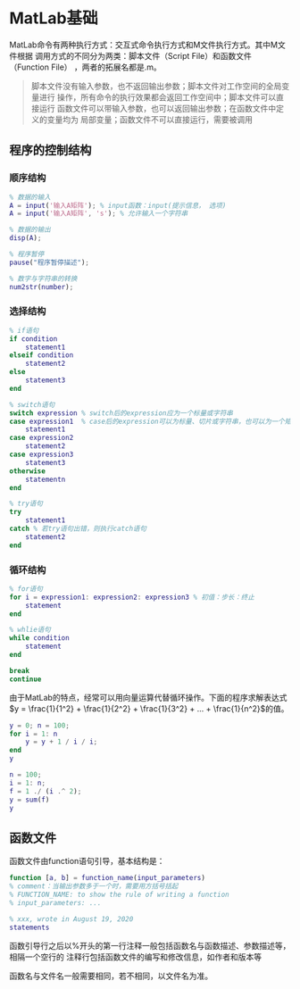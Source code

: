 # MatLab基础

MatLab命令有两种执行方式：交互式命令执行方式和M文件执行方式。其中M文件根据
调用方式的不同分为两类：脚本文件（Script File）和函数文件（Function File）
，两者的拓展名都是.m。

> 脚本文件没有输入参数，也不返回输出参数；脚本文件对工作空间的全局变量进行
操作，所有命令的执行效果都会返回工作空间中；脚本文件可以直接运行
> 函数文件可以带输入参数，也可以返回输出参数；在函数文件中定义的变量均为
局部变量；函数文件不可以直接运行，需要被调用

## 程序的控制结构

### 顺序结构

```Matlab
% 数据的输入
A = input('输入A矩阵'); % input函数：input(提示信息， 选项)
A = input('输入A矩阵', 's'); % 允许输入一个字符串

% 数据的输出
disp(A);

% 程序暂停
pause("程序暂停描述");

% 数字与字符串的转换
num2str(number);
```

### 选择结构

```Matlab
% if语句
if condition
    statement1
elseif condition
    statement2
else
    statement3
end

% switch语句
switch expression % switch后的expression应为一个标量或字符串
case expression1  % case后的expression可以为标量、切片或字符串，也可以为一个矩阵元胞('{}')
    statement1
case expression2
    statement2
case expression3
    statement3
otherwise
    statementn
end

% try语句
try
    statement1
catch % 若try语句出错，则执行catch语句
    statement2
end
```

### 循环结构

```Matlab
% for语句
for i = expression1: expression2: expression3 % 初值：步长：终止
    statement
end

% whlie语句
while condition
    statement
end

break
continue
```

由于MatLab的特点，经常可以用向量运算代替循环操作。下面的程序求解表达式
$y = \frac{1}{1^2} + \frac{1}{2^2} + \frac{1}{3^2} + ... + \frac{1}{n^2}$的值。

```Matlab
y = 0; n = 100;
for i = 1: n
    y = y + 1 / i / i;
end
y

n = 100;
i = 1: n;
f = 1 ./ (i .^ 2);
y = sum(f)
y
```

## 函数文件

函数文件由function语句引导，基本结构是：

```Matlab
function [a, b] = function_name(input_parameters)
% comment：当输出参数多于一个时，需要用方括号括起
% FUNCTION_NAME: to show the rule of writing a function
% input_parameters: ...

% xxx, wrote in August 19, 2020
statements
```

函数引导行之后以%开头的第一行注释一般包括函数名与函数描述、参数描述等，相隔一个空行的
注释行包括函数文件的编写和修改信息，如作者和版本等

函数名与文件名一般需要相同，若不相同，以文件名为准。
